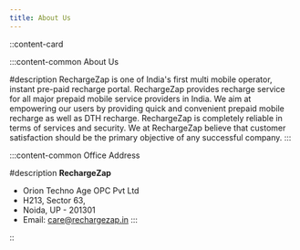 ```yaml
---
title: About Us
---
```


::content-card

:::content-common
About Us

#description
RechargeZap is one of India's first multi mobile operator, instant pre-paid recharge portal. RechargeZap provides recharge service for all major prepaid mobile service providers in India. We aim at empowering our users by providing quick and convenient prepaid mobile recharge as well as DTH recharge. RechargeZap is completely reliable in terms of services and security. We at RechargeZap believe that customer satisfaction should be the primary objective of any successful company.
:::

:::content-common
Office Address

#description
 **RechargeZap**
- Orion Techno Age OPC Pvt Ltd
- H213, Sector 63,
- Noida, UP - 201301
- Email: care@rechargezap.in 
:::


::
